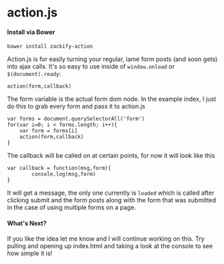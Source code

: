 action.js
=========

#### Install via Bower
```
bower install zackify-action
```

Action.js is for easily turning your regular, lame form posts (and soon gets) into ajax calls. It's so easy to use 
inside of `window.onload` or `$(document).ready`:

```
action(form,callback)
```
The form variable is the actual form dom node. In the example index, I just do this to grab every form and pass it to action.js

```
var forms = document.querySelectorAll('form')
for(var i=0; i < forms.length; i++){
	var form = forms[i]
	action(form,callback)
}
```
The callback will be called on at certain points, for now it will look like this

```
var callback = function(msg,form){
		console.log(msg,form)
}
```
It will get a message, the only one currently is `loaded` which is called after clicking submit and the form posts along with the form that was submitted in the case of using multiple forms on a page.

#### What's Next?

If you like the idea let me know and I will continue working on this. Try pulling and opening up index.html and taking a look at the console to see how simple it is!